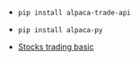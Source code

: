 
- `pip install alpaca-trade-api`
- `pip install alpaca-py`

- [Stocks trading basic](https://colab.research.google.com/github/alpacahq/alpaca-py/blob/master/examples/stocks-trading-basic.ipynb#scrollTo=x-dWvrw0u4jd)